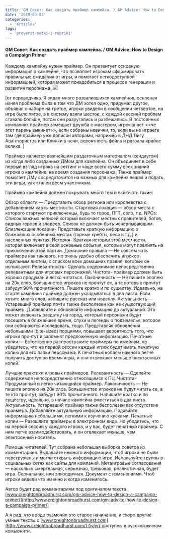 ```yaml
---
title: 'GM Совет: Как создать праймер кампейна. / GM Advice: How to Design a Campaign Primer'
date: '2019-03-03'
categories:
  - 'articles'
tags:
  - 'proverit-metki-i-rubriki'
---
```


#### GM Совет: Как создать праймер кампейна. / GM Advice: How to Design a Campaign Primer

Каждому кампейну нужен праймер. Он презентует основную информация о кампейне, что позволяет игрокам сформировать правильные ожидания от игры, и помогает легкодоступной информацией, которая может понадобиться в процессе генерации и развития персонажа. ![](http://www.creightonbroadhurst.com/wp-content/uploads/2014/05/SA-3-9-FCI-spots-2-Distant-fortified-town-1024x479.jpg)

\[от переводчика. Я видал много развалившихся кампейнов, основная ихняя проблема была в том что ДМ хотел одно, придумал другое, объявил о наборе на третье, игроки увидели в сообщении четвертое, на игре было пятое, а в систему взяли шестое, с каждой сессией проблем ставало больше, потом они разругались и разбежались. В постоянных компаниях праймер замещает дружба с мастером, игрок знает <<че этот парень выкинет>>, если собраны новички, то, если вы не играете там где праймер уже дописан авторами, например в ДНД Лигу Авантюристов или Клинки в ночи, вероятность фейла и развала крайне велика. \]

Праймер является важнейшим раздаточным материалом (хендаутом) из когда либо созданных ДМом для кампейна. Он объединяет в себе первый взгляд игрока на сеттинг и чаще всего сумму всех знаний игрока о кампейне, на время создания персонажа. Также праймер помогает ДМу сосредоточится на важных для кампейна вещах и подать эти вещи, как эталон всем участникам.

Праймер кампейна должен покрывать много тем и включать такие:

Обзор области — Представить обзор региона или королевства с добавлением карты местности. Стартовая локация — обзор места с которого стартуют приключенцы, будь то город, ПГТ, село, т.д. NPCs: Список важных неписей который включает местных правителей, богов, видных героев и злодеев. Список не должен быть исчерпывающим. Близлежащие локации- Представьте краткую информацию о ближайших особенных местах (горные хребты, леса и т.д.) и населенных пунктах. История- Краткая история этой местности, которая включает в себя основные события, которые могут повлиять на приключения этой партии. Домашние правила — Не совсем чать праймера как такового, но очень удобно обеспечить игроков отдельным листом, с списком всех домашних правил, которые он использует. Релевантность- Сделать содержимое непосредственно релевантным для игровых персонажей. Чистота- праймер должен быть хорошо продуман и легко читаться. Лаконичность — Не пишите эпопею на 20к слов. Большинство игроков не прочтут ее, а те которые прочтут забудут 90% прочитанного. Пишите кратко и по существу. Идеально, на старте кампейна праймер должен укладываться в два листа. Если хотите много слов, напишите рассказ или новеллу. Актуальность — Устаревший праймер почти также бесполезен как не существующий праймер. Добавляйте и обновляйте информацию до актуальной. Это может включать раздатку на город, который персонажи будут посещать в ближайшее время, слухи и легенды о подземелье, которое они собираются исследовать, тощо. Представляя обновления небольшими (bite-sized) порциями, повышает вероятность того, что игроки прочтут и запомнят предложенную информацию. Печатные копии — Естественно распространите праймеры по имейлам, но убедитесь, что на первой сессии каждый игрок будет иметь печатную копию для его папки персонажа. К печатным копиям намного легче получить доступ во время игры, и они отвлекают меньше электронных копий.

Лучшие практики игровых праймеров. Релевантность — Сделайте содержимое непосредственно относящимся к ПЦ. Чистота- Продуманный и легко читающийся праймер. Лаконичность — Не пишите эпопею на 20к слов. Большинство игроков не будут читать се, а те кто прочтут, забудут 90% прочитанного. Напишите кратко и по существу, идеально, в начале кампейна вместиться в два листа. Актуальность. Устаревший праймер также бесполезен как отсутствие праймера. Добавляйте актуальную информацию. Подавайте информацию небольшими, легкими к изучению кусками. Печатные копии — Разошлите праймеры в электронном виде. Но убедитесь, что на первой сессии у каждого игрока, и у вас, будет печатный праймер. С ним легче взаимодействовать, и он отвлекает меньше, чем электронный носитель.

Помощь читателей. Тут собрана небольшая выборка советов из комментариев. Выдавайте немного информации, чтоб игроки не были перегружены и могли открыть информацию игре. Используйте группы в социальных сетях как сайты для компаний. Метаигровые согласования — насколько смертельная, серьезная, трешовая, реалистичная, будет игра. Сериальная, или эпизодичная. Документ с изменениями. Чтоб игроки видели что именно и когда изменилось.

Автор будет рад комментариям под оригиналом текста [www.creightonbroadhurst.com/gm-advice-how-to-design-a-campaign-primer/](http://www.creightonbroadhurst.com/gm-advice-how-to-design-a-campaign-primer/)

А я рад, что вроде размочил это старое начинание, и скоро другие умные тексты с [www.creightonbroadhurst.com](http://www.creightonbroadhurst.com/) будут доступны в русскоязычном комьюнити.
